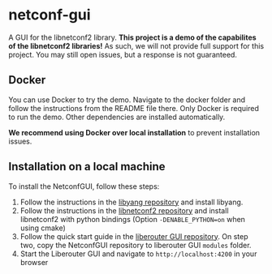 # netconf-gui
A GUI for the libnetconf2 library.
**This project is a demo of the capabilites of the libnetconf2 libraries!**
As such, we will not provide full support for this project. You may still open issues, but a response is not guaranteed.

## Docker
You can use Docker to try the demo. Navigate to the docker folder and follow the instructions from the README file there.
Only Docker is required to run the demo. Other dependencies are installed automatically.

**We recommend using Docker over local installation** to prevent installation issues.


## Installation on a local machine

To install the NetconfGUI, follow these steps:

1. Follow the instructions in the [libyang repository](https://github.com/CESNET/libyang) and install libyang.
2. Follow the instructions in the [libnetconf2 repository](https://github.com/CESNET/libnetconf2) and install libnetconf2 with python bindings (Option `-DENABLE_PYTHON=on` when using cmake)
3. Follow the quick start guide in the [liberouter GUI repository](https://github.com/CESNET/liberouter-gui). On step two, copy the NetconfGUI repository to liberouter GUI `modules` folder.
4. Start the Liberouter GUI and navigate to `http://localhost:4200` in your browser

